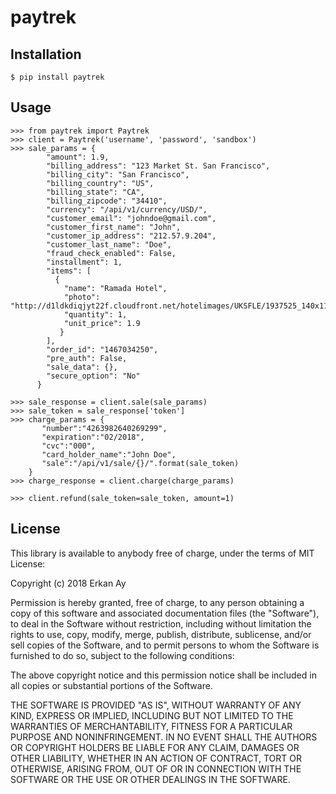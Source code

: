 # paytrek

## Installation

    $ pip install paytrek

## Usage

    >>> from paytrek import Paytrek
    >>> client = Paytrek('username', 'password', 'sandbox')
    >>> sale_params = {
            "amount": 1.9,
            "billing_address": "123 Market St. San Francisco",
            "billing_city": "San Francisco",
            "billing_country": "US",
            "billing_state": "CA",
            "billing_zipcode": "34410",
            "currency": "/api/v1/currency/USD/",
            "customer_email": "johndoe@gmail.com",
            "customer_first_name": "John",
            "customer_ip_address": "212.57.9.204",
            "customer_last_name": "Doe",
            "fraud_check_enabled": False,
            "installment": 1,
            "items": [
              {
                "name": "Ramada Hotel",
                "photo": "http://d1ldkdiqjyt22f.cloudfront.net/hotelimages/UKSFLE/1937525_140x110.jpg",
                "quantity": 1,
                "unit_price": 1.9
               }
            ],
            "order_id": "1467034250",
            "pre_auth": False,
            "sale_data": {},
            "secure_option": "No"
          }

    >>> sale_response = client.sale(sale_params)
    >>> sale_token = sale_response['token']
    >>> charge_params = {
           "number":"4263982640269299",
           "expiration":"02/2018",
           "cvc":"000",
           "card_holder_name":"John Doe",
           "sale":"/api/v1/sale/{}/".format(sale_token)
        }
    >>> charge_response = client.charge(charge_params)
    
    >>> client.refund(sale_token=sale_token, amount=1)

## License

This library is available to anybody free of charge, under the terms of MIT License:

Copyright (c) 2018 Erkan Ay

Permission is hereby granted, free of charge, to any person obtaining a copy
of this software and associated documentation files (the "Software"), to deal
in the Software without restriction, including without limitation the rights
to use, copy, modify, merge, publish, distribute, sublicense, and/or sell
copies of the Software, and to permit persons to whom the Software is
furnished to do so, subject to the following conditions:

The above copyright notice and this permission notice shall be included in
all copies or substantial portions of the Software.

THE SOFTWARE IS PROVIDED "AS IS", WITHOUT WARRANTY OF ANY KIND, EXPRESS OR
IMPLIED, INCLUDING BUT NOT LIMITED TO THE WARRANTIES OF MERCHANTABILITY,
FITNESS FOR A PARTICULAR PURPOSE AND NONINFRINGEMENT. IN NO EVENT SHALL THE
AUTHORS OR COPYRIGHT HOLDERS BE LIABLE FOR ANY CLAIM, DAMAGES OR OTHER
LIABILITY, WHETHER IN AN ACTION OF CONTRACT, TORT OR OTHERWISE, ARISING FROM,
OUT OF OR IN CONNECTION WITH THE SOFTWARE OR THE USE OR OTHER DEALINGS IN
THE SOFTWARE.